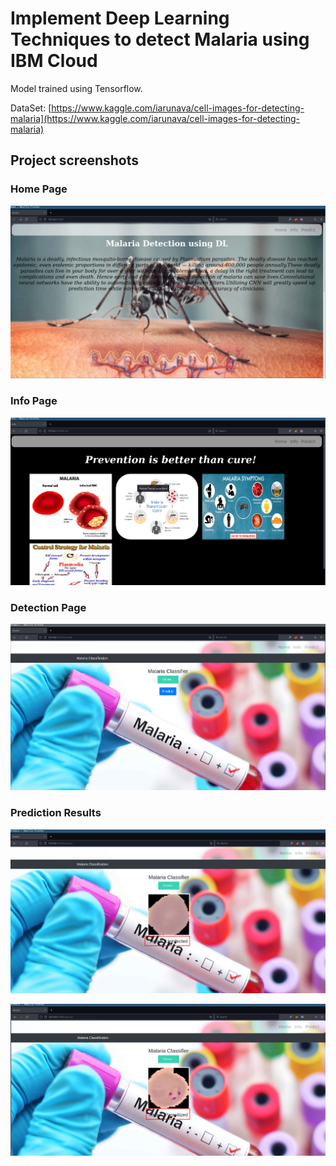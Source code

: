# Implement Deep Learning Techniques to detect Malaria using IBM Cloud

Model trained using Tensorflow.

DataSet: [https://www.kaggle.com/iarunava/cell-images-for-detecting-malaria](https://www.kaggle.com/iarunava/cell-images-for-detecting-malaria)

##  Project screenshots


### Home Page
![Home Page](img/2022-01-17_12-38-40.png)

### Info Page
![Info Page](img/2022-01-17_12-38-29.png)

### Detection Page
![Detection Page](img/2022-01-17_12-39-23.png)

### Prediction Results
![Uninfected](img/2022-01-17_12-40-04.png)

![Parasitized](img/2022-01-17_12-40-26.png)




